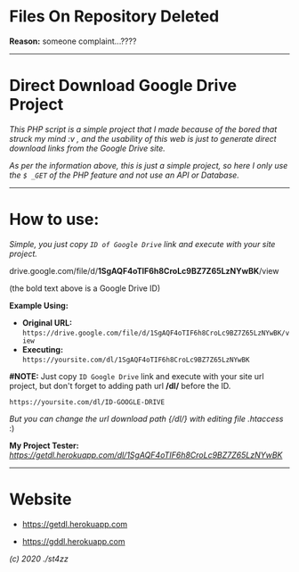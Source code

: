 # Files On Repository Deleted
**Reason:** someone complaint...????

------------------------------------------------------------------------

# Direct Download Google Drive Project
*This PHP script is a simple project that I made because of the bored that struck my mind :v , and the usability of this web is just to generate direct download links from the Google Drive site.*

*As per the information above, this is just a simple project, so here I only use the `$ _GET` of the PHP feature and not use an API or Database.*

------------------------------------------------------------------------

# How to use:
*Simple, you just copy `ID of Google Drive` link and execute with your site project.*

drive.google.com/file/d/**1SgAQF4oTIF6h8CroLc9BZ7Z65LzNYwBK**/view

(the bold text above is a Google Drive ID)

**Example Using:**
- **Original URL:** `https://drive.google.com/file/d/1SgAQF4oTIF6h8CroLc9BZ7Z65LzNYwBK/view`
- **Executing:** `https://yoursite.com/dl/1SgAQF4oTIF6h8CroLc9BZ7Z65LzNYwBK`

**#NOTE:** Just copy `ID Google Drive` link and execute with your site url project, but don't forget to adding path url **/dl/** before the ID.

`https://yoursite.com/dl/ID-GOOGLE-DRIVE`

*But you can change the url download path {/dl/} with editing file .htaccess* :)

**My Project Tester:**
*https://getdl.herokuapp.com/dl/1SgAQF4oTIF6h8CroLc9BZ7Z65LzNYwBK*

------------------------------------------------------------------------

# Website
- https://getdl.herokuapp.com

- https://gddl.herokuapp.com

*(c) 2020 ./st4zz*
